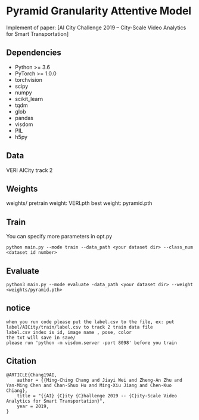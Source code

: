 #  Pyramid Granularity Attentive Model
Implement of paper: [AI City Challenge 2019 – City-Scale Video Analytics for Smart Transportation]

## Dependencies

- Python >= 3.6
- PyTorch >= 1.0.0
- torchvision
- scipy
- numpy
- scikit_learn
- tqdm
- glob
- pandas
- visdom
- PIL
- h5py




## Data

VERI
AICity track 2


## Weights

weights/
	pretrain weight: VERI.pth
	best weight: pyramid.pth

## Train

You can specify more parameters in opt.py

```
python main.py --mode train --data_path <your dataset dir> --class_num <dataset id number>
```

## Evaluate

```
python3 main.py --mode evaluate -data_path <your dataset dir> --weight <weights/pyramid.pth> 
```

## notice

```
when you run code please put the label.csv to the file, ex: put label/AICity/train/label.csv to track 2 train data file
label.csv index is id, image name , pose, color
the txt will save in save/
please run 'python -m visdom.server -port 8098' before you train
```

## Citation

```text
@ARTICLE{Chang19AI,
    author = {{Ming-Ching Chang and Jiayi Wei and Zheng-An Zhu and Yan-Ming Chen and Chan-Shuo Hu and Ming-Xiu Jiang and Chen-Kuo Chiang},
    title = "{{AI} {C}ity {C}hallenge 2019 -- {C}ity-Scale Video Analytics for Smart Transportation}",
    year = 2019,
}
```
